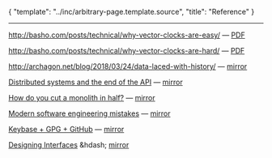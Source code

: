 {
	"template": "../inc/arbitrary-page.template.source",
	"title": "Reference"
}

---

http://basho.com/posts/technical/why-vector-clocks-are-easy/
&mdash; [PDF](vector-clocks-are-easy.pdf)

http://basho.com/posts/technical/why-vector-clocks-are-hard/
&mdash; [PDF](vector-clocks-are-hard.pdf)

http://archagon.net/blog/2018/03/24/data-laced-with-history/
&mdash; [mirror](data-laced-with-history/)

[Distributed systems and the end of the API](https://writings.quilt.org/2014/05/12/distributed-systems-and-the-end-of-the-api/)
&mdash; [mirror](the-end-of-the-api/)

[How do you cut a monolith in half?](https://programmingisterrible.com/post/162346490883/how-do-you-cut-a-monolith-in-half/)
&mdash; [mirror](how-do-you-cut-a-monolith-in-half/)

[Modern software engineering mistakes](https://medium.com/@rdsubhas/10-modern-software-engineering-mistakes-bc67fbef4fc8)
&mdash; [mirror](overengineering-mistakes/)

[Keybase + GPG + GitHub](https://github.com/andrzejsliwa/keybase-gpg-github/blob/master/README.md)
&mdash; [mirror](keybase-gpg-github/)

[Designing Interfaces](https://orbifold.xyz/designing-interfaces.html)
&hdash; [mirror](designing-interfaces/)
